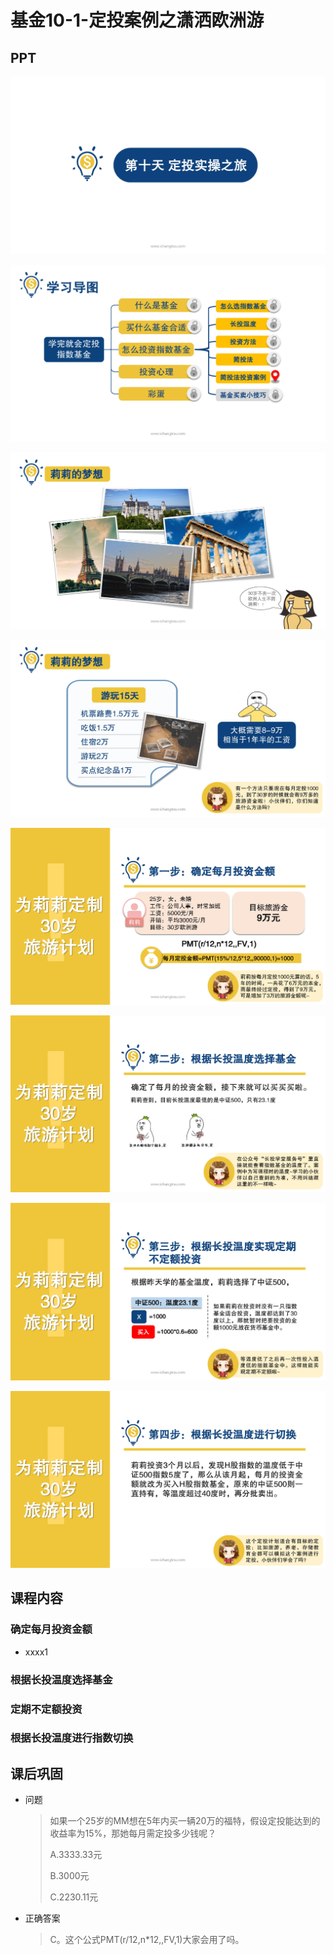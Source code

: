 # 基金10-1-定投案例之潇洒欧洲游

## PPT

![课程ppt](assets/10-1-1.jpeg)

![课程ppt](assets/10-1-2.jpeg)

![课程ppt](assets/10-1-3.jpeg)

![课程ppt](assets/10-1-4.jpeg)

![课程ppt](assets/10-1-5.jpeg)

![课程ppt](assets/10-1-6.jpeg)

![课程ppt](assets/10-1-7.jpeg)

![课程ppt](assets/10-1-8.jpeg)

## 课程内容

### 确定每月投资金额

- xxxx1

  > 

### 根据长投温度选择基金

### 定期不定额投资

### 根据长投温度进行指数切换

## 课后巩固

- 问题

  > 如果一个25岁的MM想在5年内买一辆20万的福特，假设定投能达到的收益率为15%，那她每月需定投多少钱呢？
  >
  > A.3333.33元
  >
  > B.3000元
  >
  > C.2230.11元

- 正确答案

  > C。这个公式PMT(r/12,n*12,,FV,1)大家会用了吗。
